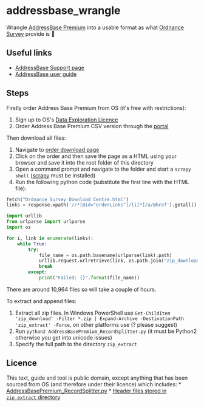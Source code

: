 # addressbase_wrangle
Wrangle [AddressBase Premium](https://www.ordnancesurvey.co.uk/business-and-government/products/addressbase-premium.html) into a usable format as what [Ordnance Survey](https://www.ordnancesurvey.co.uk/) provide is 💩

## Useful links
* [AddressBase Support page](https://www.ordnancesurvey.co.uk/business-and-government/help-and-support/products/addressbase-premium.html)
* [AddressBase user guide](https://www.ordnancesurvey.co.uk/docs/user-guides/addressbase-products-getting-started-guide.pdf)

## Steps
Firstly order Address Base Premium from OS (it's free with restrictions):

1. Sign up to OS's [Data Exploration Licence](https://www.ordnancesurvey.co.uk/business-and-government/licensing/licences/data-exploration.html)
2. Order Address Base Premium CSV version through the [portal](https://orders.ordnancesurvey.co.uk/orders/)

Then download all files:

1. Navigate to [order download page](https://www.ordnancesurvey.co.uk/orderdownload/orders)
2. Click on the order and then save the page as a HTML using your browser and save it into the root folder of this directory
3. Open a command prompt and navigate to the folder and start a `scrapy shell` ([scrapy](https://scrapy.org/) must be installed)
4. Run the following python code (substitute the first line with the HTML file):

```python
fetch("Ordnance Survey Download Centre.html")
links = response.xpath('//*[@id="orderLinks"]/li[*]/a/@href').getall()

import urllib
from urlparse import urlparse
import os

for i, link in enumerate(links):
    while True:
        try:
            file_name = os.path.basename(urlparse(link).path)
            urllib.request.urlretrieve(link, os.path.join("zip_download", file_name))
            break
        except:
            print("Failed: {}".format(file_name))
```

There are around 10,964 files so will take a couple of hours.

To extract and append files:

1. Extract all zip files. In Windows PowerShell use `Get-ChildItem 'zip_download' -Filter *.zip | Expand-Archive -DestinationPath 'zip_extract' -Force`, on other platforms use (? please suggest)
2. Run `python2 AddressBasePremium_RecordSplitter.py` (it must be Python2 otherwise you get into unicode issues)
3. Specify the full path to the directory `zip_extract`

## Licence
This text, guide and tool is public domain, except anything that has been sourced from OS (and therefore under their licence) which includes:
    * [AddressBasePremium_RecordSplitter.py](https://s3-eu-west-1.amazonaws.com/osproducts/AddressBase/AddressBase_Scripts.zip)
    * [Header files stored in `zip_extract` directory](https://www.ordnancesurvey.co.uk/docs/product-schemas/addressbase-premium-header-files.zip)
